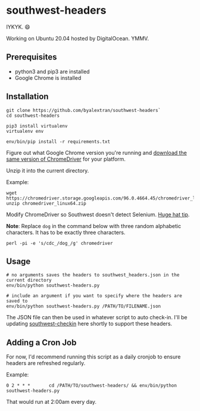 # southwest-headers
IYKYK. 😄

Working on Ubuntu 20.04 hosted by DigitalOcean. YMMV.

## Prerequisites

* python3 and pip3 are installed
* Google Chrome is installed

## Installation

```
git clone https://github.com/byalextran/southwest-headers`
cd southwest-headers

pip3 install virtualenv
virtualenv env

env/bin/pip install -r requirements.txt
```

Figure out what Google Chrome version you're running and [download the same version of ChromeDriver](https://chromedriver.chromium.org/downloads) for your platform.

Unzip it into the current directory.

Example:

```
wget https://chromedriver.storage.googleapis.com/96.0.4664.45/chromedriver_linux64.zip
unzip chromedriver_linux64.zip
```

Modify ChromeDriver so Southwest doesn't detect Selenium. [Huge hat tip](https://stackoverflow.com/a/52108199).

**Note**: Replace `dog` in the command below with three random alphabetic characters. It has to be exactly three characters.

`perl -pi -e 's/cdc_/dog_/g' chromedriver`

## Usage


```
# no arguments saves the headers to southwest_headers.json in the current directory
env/bin/python southwest-headers.py

# include an argument if you want to specify where the headers are saved to
env/bin/python southwest-headers.py /PATH/TO/FILENAME.json
```

The JSON file can then be used in whatever script to auto check-in. I'll be updating [southwest-checkin](https://github.com/byalextran/southwest-checkin) here shortly to support these headers.

## Adding a Cron Job

For now, I'd recommend running this script as a daily cronjob to ensure headers are refreshed regularly.

Example:

`0 2 * * *       cd /PATH/TO/southwest-headers/ && env/bin/python southwest-headers.py`

That would run at 2:00am every day.
